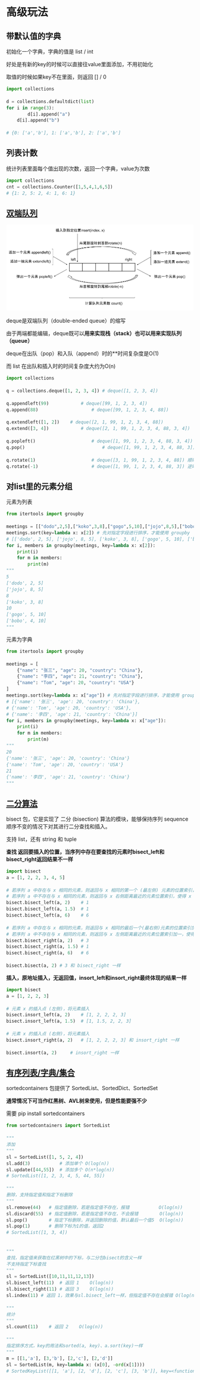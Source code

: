 # 高级玩法

## 带默认值的字典

初始化一个字典，字典的值是 list / int

好处是有新的key的时候可以直接往value里面添加，不用初始化

取值的时候如果key不在里面，则返回 [] / 0

```python
import collections

d = collections.defaultdict(list)
for i in range(3):
		d[i].append("a")
    d[i].append("b")

# {0: ['a','b'], 1: ['a','b'], 2: ['a','b']
```



## 列表计数

统计列表里面每个值出现的次数，返回一个字典，value为次数

```python
import collections
cnt = collections.Counter([1,5,4,1,6,5])
# {1: 2, 5: 2, 4: 1, 6: 1}
```



## [双端队列](https://www.cnblogs.com/lincappu/p/12890765.html)

![deque](./doc/deque.png)

deque是双端队列（double-ended queue）的缩写

由于两端都能编辑，deque既可以**用来实现栈（stack）**也可以用来**实现队列（queue）**

deque在出队（pop）和入队（append）时的**时间复杂度是O(1)

而 list 在出队和插入时的时间复杂度大约为O(n)

```python
import collections

q = collections.deque([1, 2, 3, 4])	# deque([1, 2, 3, 4])

q.appendleft(99)			# deque([99, 1, 2, 3, 4])
q.append(88)					# deque([99, 1, 2, 3, 4, 88])

q.extendleft([1, 2]) 	# deque([2, 1, 99, 1, 2, 3, 4, 88])
q.extend([3, 4])			# deque([2, 1, 99, 1, 2, 3, 4, 88, 3, 4])

q.popleft()						# deque([1, 99, 1, 2, 3, 4, 88, 3, 4]) 输出 2
q.pop()								# deque([1, 99, 1, 2, 3, 4, 88, 3]) 输出 4

q.rotate(1)						# deque([3, 1, 99, 1, 2, 3, 4, 88]) 顺时针旋转一个长度
q.rotate(-1)					# deque([1, 99, 1, 2, 3, 4, 88, 3]) 逆时针旋转一个长度
```



## 对list里的元素分组

元素为列表

```python
from itertools import groupby

meetings = [["dodo",2,5],["koko",3,8],["gogo",5,10],["jojo",8,5],["bobo",4,10]]
meetings.sort(key=lambda x: x[2]) # 先对指定字段进行排序，才能使用 groupby
# [['dodo', 2, 5], ['jojo', 8, 5], ['koko', 3, 8], ['gogo', 5, 10], ['bobo', 4, 10]]
for i, members in groupby(meetings, key=lambda x: x[2]):
    print(i)
    for m in members:
        print(m)
"""
5
['dodo', 2, 5]
['jojo', 8, 5]
8
['koko', 3, 8]
10
['gogo', 5, 10]
['bobo', 4, 10]
"""
```

元素为字典

```python
from itertools import groupby

meetings = [
    {"name": "张三", "age": 20, "country": "China"},
    {"name": "李四", "age": 21, "country": "China"},
    {"name": "Tom", "age": 20, "country": "USA"}
]
meetings.sort(key=lambda x: x["age"]) # 先对指定字段进行排序，才能使用 groupby
# [{'name': '张三', 'age': 20, 'country': 'China'}, 
# {'name': 'Tom', 'age': 20, 'country': 'USA'}, 
# {'name': '李四', 'age': 21, 'country': 'China'}]
for i, members in groupby(meetings, key=lambda x: x["age"]):
    print(i)
    for m in members:
        print(m)
"""
20
{'name': '张三', 'age': 20, 'country': 'China'}
{'name': 'Tom', 'age': 20, 'country': 'USA'}
21
{'name': '李四', 'age': 21, 'country': 'China'}
"""
```



## [二分算法](https://blog.csdn.net/qq_39478403/article/details/105373620)

bisect 包，它是实现了 二分 (bisection) 算法的模块，能够保持序列 sequence 顺序不变的情况下对其进行二分查找和插入。

支持 list，还有 string 和 tuple

**查找 返回要插入的位置，当序列中存在要查找的元素时bisect_left和bisect_right返回结果不一样**

```python
import bisect
a = [1, 2, 2, 3, 4, 5]

# 若序列 a 中存在与 x 相同的元素，则返回与 x 相同的第一个 (最左侧) 元素的位置索引，使得 x 若插入后能位于其 左侧
# 若序列 a 中不存在与 x 相同的元素，则返回与 x 右侧距离最近的元素位置索引，使得 x 若插入后能位于其 左侧
bisect.bisect_left(a, 2)    # 1
bisect.bisect_left(a, 1.5)  # 1
bisect.bisect_left(a, 6)    # 6

# 若序列 a 中存在与 x 相同的元素，则返回与 x 相同的最后一个(最右侧)元素的位置索引加一
# 若序列 a 中不存在与 x 相同的元素，则返回与 x 左侧距离最近的元素位置索引加一，使得 x 若插入后能位于其右侧。
bisect.bisect_right(a, 2)   # 3
bisect.bisect_right(a, 1.5) # 1
bisect.bisect_right(a, 6)   # 6

bisect.bisect(a, 2) # 3 和 bisect_right 一样
```

**插入，原地址插入，无返回值，insort_left和insort_right最终体现的结果一样**

```python
import bisect
a = [1, 2, 2, 3]

# 元素 x 的插入点 (左侧)，将元素插入
bisect.insort_left(a, 2)    # [1, 2, 2, 2, 3]
bisect.insort_left(a, 1.5)  # [1, 1.5, 2, 2, 3]

# 元素 x 的插入点 (右侧)，将元素插入
bisect.insort_right(a, 2)   # [1, 2, 2, 2, 3] 和 insort_right 一样

bisect.insort(a, 2)	    # insort_right 一样
```



## [有序列表/字典/集合](http://www.grantjenks.com/docs/sortedcontainers/)

sortedcontainers 包提供了 SortedList、SortedDict、SortedSet

**通常情况下可当作红黑树、AVL树来使用，但是性能要强不少**

需要 pip install sortedcontainers

```python
from sortedcontainers import SortedList

"""
添加
"""
sl = SortedList([1, 5, 2, 4])
sl.add(3)           # 添加单个 O(log(n)) 
sl.update([44,55])  # 添加多个 O(n*log(n)) 
# SortedList([1, 2, 3, 4, 5, 44, 55])

"""
删除，支持指定值和指定下标删除
"""
sl.remove(44)   # 指定值删除，若是指定值不存在，报错           O(log(n)) 
sl.discard(55)  # 指定值删除，若是指定值不存在，不会报错        O(log(n)) 
sl.pop()        # 指定下标删除，并返回删除的值，默认最后一个值5  O(log(n))
sl.pop(1)       # 删除下标为1的值，返回2 
# SortedList([1, 3, 4])


"""
查找，指定值来获取在红黑树中的下标，与二分包bisect的含义一样
不支持指定下标查找
"""
sl = SortedList([10,11,11,12,13])
sl.bisect_left(11)  # 返回 1    O(log(n)) 
sl.bisect_right(11) # 返回 3    O(log(n)) 
sl.index(11) # 返回 1，效果与sl.bisect_left一样，但指定值不存在会报错 O(log(n))

"""
统计
"""
sl.count(11)    # 返回 2    O(log(n))

"""
指定排序方式，key的用法和sorted(a, key)、a.sort(key)一样
"""
m = [[1,'a'], [3,'b'], [2,'c'], [2,'d']]
sl = SortedList(m, key=lambda x: (x[0], -ord(x[1])))
# SortedKeyList([[1, 'a'], [2, 'd'], [2, 'c'], [3, 'b']], key=<function <lambda> at 0x10314c3a0>)

```